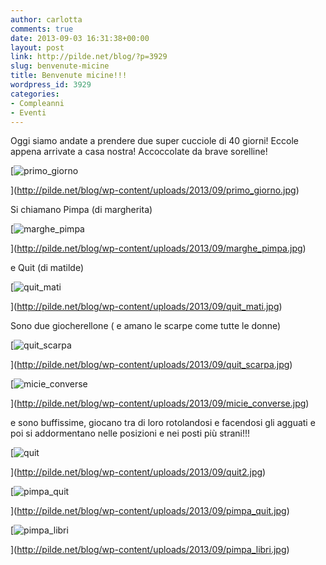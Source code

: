 ```yaml
---
author: carlotta
comments: true
date: 2013-09-03 16:31:38+00:00
layout: post
link: http://pilde.net/blog/?p=3929
slug: benvenute-micine
title: Benvenute micine!!!
wordpress_id: 3929
categories:
- Compleanni
- Eventi
---
```


Oggi siamo andate a prendere due super cucciole di 40 giorni! Eccole appena arrivate a casa nostra! Accoccolate da brave sorelline!

[![primo_giorno](http://pilde.net/blog/wp-content/uploads/2013/09/primo_giorno.jpg)


](http://pilde.net/blog/wp-content/uploads/2013/09/primo_giorno.jpg)


Si chiamano Pimpa (di margherita)




[![marghe_pimpa](http://pilde.net/blog/wp-content/uploads/2013/09/marghe_pimpa.jpg)


](http://pilde.net/blog/wp-content/uploads/2013/09/marghe_pimpa.jpg)


e Quit (di matilde)




[![quit_mati](http://pilde.net/blog/wp-content/uploads/2013/09/quit_mati.jpg)


](http://pilde.net/blog/wp-content/uploads/2013/09/quit_mati.jpg)


Sono due giocherellone ( e amano le scarpe come tutte le donne)




[![quit_scarpa](http://pilde.net/blog/wp-content/uploads/2013/09/quit_scarpa.jpg)


](http://pilde.net/blog/wp-content/uploads/2013/09/quit_scarpa.jpg)


[![micie_converse](http://pilde.net/blog/wp-content/uploads/2013/09/micie_converse.jpg)


](http://pilde.net/blog/wp-content/uploads/2013/09/micie_converse.jpg)


e sono buffissime, giocano tra di loro rotolandosi e facendosi gli agguati e poi si addormentano nelle posizioni e nei posti più strani!!!

[![quit](http://pilde.net/blog/wp-content/uploads/2013/09/quit2.jpg)


](http://pilde.net/blog/wp-content/uploads/2013/09/quit2.jpg)


[![pimpa_quit](http://pilde.net/blog/wp-content/uploads/2013/09/pimpa_quit.jpg)


](http://pilde.net/blog/wp-content/uploads/2013/09/pimpa_quit.jpg)


[![pimpa_libri](http://pilde.net/blog/wp-content/uploads/2013/09/pimpa_libri.jpg)


](http://pilde.net/blog/wp-content/uploads/2013/09/pimpa_libri.jpg)



